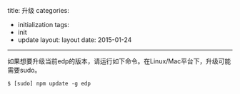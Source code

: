 title: 升级
categories:
- initialization
tags:
-  init
-  update
layout:
    layout
date:
    2015-01-24
---

如果想要升级当前edp的版本，请运行如下命令。在Linux/Mac平台下，升级可能需要sudo。
  
```
$ [sudo] npm update -g edp
```
